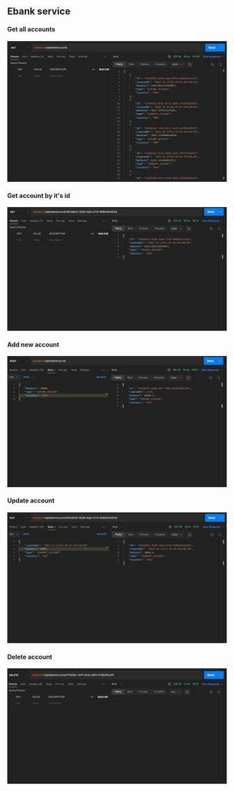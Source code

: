 <h2>Ebank service</h2>

<h4>Get all accounts</h4>
<img src="screens/getAllAccounts.png">

<h4>Get account by it's id</h4>
<img src="screens/getById.png">

<h4>Add new account</h4>
<img src="screens/Add.png">

<h4>Update account</h4>
<img src="screens/update.png">

<h4>Delete account</h4>
<img src="screens/delete.png">